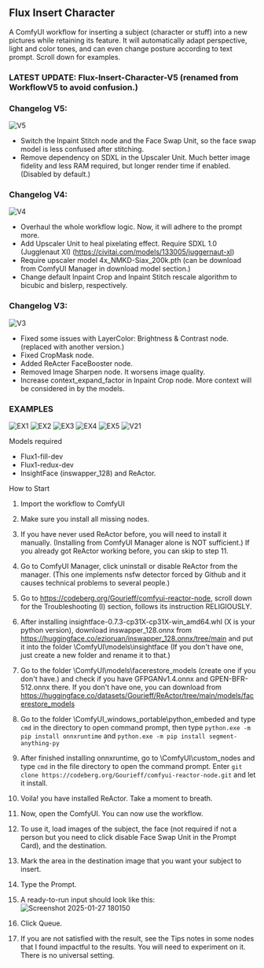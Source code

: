## Flux Insert Character
A ComfyUI workflow for inserting a subject (character or stuff) into a new pictures while retaining its feature. It will automatically adapt perspective, light and color tones, and can even change posture according to text prompt. Scroll down for examples.

### LATEST UPDATE: Flux-Insert-Character-V5 (renamed from WorkflowV5 to avoid confusion.)

### Changelog V5:
![V5](https://github.com/user-attachments/assets/54acb11e-afed-4cfa-b9a4-8e3886da6ef6)

- Switch the Inpaint Stitch node and the Face Swap Unit, so the face swap model is less confused after stitching.
- Remove dependency on SDXL in the Upscaler Unit. Much better image fidelity and less RAM required, but longer render time if enabled. (Disabled by default.)

### Changelog V4:
![V4](https://github.com/user-attachments/assets/dd21c26b-8c06-496e-8cba-6626b9132f56)

- Overhaul the whole workflow logic. Now, it will adhere to the prompt more.
- Add Upscaler Unit to heal pixelating effect. Require SDXL 1.0 (Jugglenaut XI) (https://civitai.com/models/133005/juggernaut-xl)
- Require upscaler model 4x_NMKD-Siax_200k.pth (can be download from ComfyUI Manager in download model section.)
- Change default Inpaint Crop and Inpaint Stitch rescale algorithm to bicubic and bislerp, respectively.

### Changelog V3:
![V3](https://github.com/user-attachments/assets/cfab55df-ba20-4950-828c-fd0f10f50754)
- Fixed some issues with LayerColor: Brightness & Contrast node. (replaced with another version.)
- Fixed CropMask node.
- Added ReActer FaceBooster node.
- Removed Image Sharpen node. It worsens image quality.
- Increase context_expand_factor in Inpaint Crop node. More context will be considered in by the models.

### EXAMPLES
![EX1](https://github.com/user-attachments/assets/27167947-af92-4082-912f-5a83c7a8c946)
![EX2](https://github.com/user-attachments/assets/59df0f22-c69f-4fae-bf64-699d15ab7ebc)
![EX3](https://github.com/user-attachments/assets/a36b648a-b646-483b-a8cf-8738de266e0b)
![EX4](https://github.com/user-attachments/assets/2a8c6a97-729a-4764-9c04-b8636ce9a7eb)
![EX5](https://github.com/user-attachments/assets/e9b1fa15-289c-4452-b5c1-94163ef370a8)
![V21](https://github.com/user-attachments/assets/7a1a7d13-a3fb-4eba-b0d5-f10cef76e57e)



Models required
- Flux1-fill-dev
- Flux1-redux-dev
- InsightFace (inswapper_128) and ReActor.
  
How to Start
1. Import the workflow to ComfyUI
2. Make sure you install all missing nodes.
3. If you have never used ReActor before, you will need to install it manually. (Installing from ComfyUI Manager alone is NOT sufficient.) If you already got ReActor working before, you can skip to step 11.

4. Go to ComfyUI Manager, click uninstall or disable ReActor from the manager. (This one implements nsfw detector forced by Github and it causes technical problems to several people.)
5. Go to https://codeberg.org/Gourieff/comfyui-reactor-node, scroll down for the Troubleshooting (I) section, follows its instruction RELIGIOUSLY.
6. After installing insightface-0.7.3-cp31X-cp31X-win_amd64.whl (X is your python version), download inswapper_128.onnx from https://huggingface.co/ezioruan/inswapper_128.onnx/tree/main and put it into the folder \ComfyUI\models\insightface (If you don't have one, just create a new folder and rename it to that.)
7. Go to the folder \ComfyUI\models\facerestore_models (create one if you don't have.) and check if you have GFPGANv1.4.onnx and GPEN-BFR-512.onnx there. If you don't have one, you can download from  https://huggingface.co/datasets/Gourieff/ReActor/tree/main/models/facerestore_models
8. Go to the folder \ComfyUI_windows_portable\python_embeded and type ```cmd``` in the directory to open command prompt, then type ```python.exe -m pip install onnxruntime``` and ```python.exe -m pip install segment-anything-py```
9. After finished installing onnxruntime, go to \ComfyUI\custom_nodes and type ```cmd``` in the file directory to open the command prompt. Enter ```git clone https://codeberg.org/Gourieff/comfyui-reactor-node.git``` and let it install.
10. Voila! you have installed ReActor. Take a moment to breath.
  
11. Now, open the ComfyUI. You can now use the workflow.
12. To use it, load images of the subject, the face (not required if not a person but you need to click disable Face Swap Unit in the Prompt Card), and the destination.
13. Mark the area in the destination image that you want your subject to insert.
15. Type the Prompt.
16. A ready-to-run input should look like this:
    ![Screenshot 2025-01-27 180150](https://github.com/user-attachments/assets/8bfe6761-e216-41c6-91fb-1d1e634af64b)
18. Click Queue.
19. If you are not satisfied with the result, see the Tips notes in some nodes that I found impactful to the results. You will need to experiment on it. There is no universal setting.
